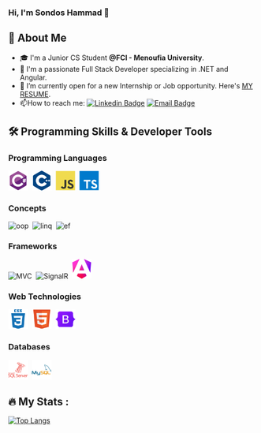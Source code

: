### Hi, I'm Sondos Hammad 👋

## 🚀 About Me
 
- 🎓 I'm a Junior CS Student **@FCI - Menoufia University**.
- :telescope: I'm a passionate Full Stack Developer specializing in .NET and Angular.
- 📂 I’m currently open for a new Internship or Job opportunity. Here's [MY RESUME](https://drive.google.com/drive/folders/1ncc5vN8ps_gEvcjhWgVf5fWP3x7plpvs?usp=sharing).
- :mailbox:How to reach me: [![Linkedin Badge](https://img.shields.io/badge/-Linkedin-blue?style=flat&logo=Linkedin&logoColor=white)](https://www.linkedin.com/in/sondos-hammad)  [![Email Badge](https://img.shields.io/badge/Email-red?style=flat&logo=gmail&logoColor=white)](mailto:sondoshammad2002@gmail.com)

## 🛠 Programming Skills & Developer Tools
### Programming Languages
<img src="https://github.com/devicons/devicon/blob/master/icons/csharp/csharp-original.svg" title="csharp" alt="csharp" width="40" height="40"/>&nbsp;
<img src="https://github.com/devicons/devicon/blob/master/icons/cplusplus/cplusplus-plain.svg" title="cplusplus" alt="cplusplus" width="40" height="40"/>&nbsp;
<img src="https://github.com/devicons/devicon/blob/master/icons/javascript/javascript-original.svg" title="JavaScript" alt="JavaScript" width="40" height="40"/>&nbsp;
<img src="https://github.com/devicons/devicon/blob/master/icons/typescript/typescript-original.svg" title="typeScript" alt="typeScript" width="40" height="40"/>&nbsp;

### Concepts
  <img src="https://th.bing.com/th/id/OIP.n1XwEEP5Ev6EbXJnB-4HGwHaHa?rs=1&pid=ImgDetMain" title="oop" alt="oop" width="40" height="40"/>&nbsp;
  <img src="https://th.bing.com/th/id/OIP.kFxlVSqn5USVEqDj6nXbUAAAAA?rs=1&pid=ImgDetMain" title="linq" alt="linq" width="40" height="40"/>&nbsp;
<img src="https://th.bing.com/th/id/R.59308815330e2d8da9133b2c18562f87?rik=CyBlCw%2fdaGn6PA&pid=ImgRaw&r=0" title="ef" alt="ef" width="40" height="40"/>&nbsp;


### Frameworks
<img src="https://www.csharp411.com/wp-content/uploads/2023/05/MVC-Logo-1.jpg" title="MVC" alt="MVC" width="40" height="40"/>&nbsp;
<img src="https://dignitas.digital/wp-content/uploads/2022/01/SignalR.jpg" title="SignalR" alt="SignalR" width="40" height="40"/>&nbsp;
<img src="https://github.com/devicons/devicon/blob/master/icons/angular/angular-original.svg"  title="angular" alt="angular" width="40" height="40"/>&nbsp;
 
### Web Technologies
  <img src="https://github.com/devicons/devicon/blob/master/icons/css3/css3-plain-wordmark.svg"  title="CSS3" alt="CSS" width="40" height="40"/>&nbsp;
  <img src="https://github.com/devicons/devicon/blob/master/icons/html5/html5-original.svg" title="HTML5" alt="HTML" width="40" height="40"/>&nbsp;
  <img src="https://github.com/devicons/devicon/blob/master/icons/bootstrap/bootstrap-original.svg" title="bootstrap" alt="bootstrap" width="40" height="40"/>&nbsp;
 
### Databases
<img src="https://github.com/devicons/devicon/blob/master/icons/microsoftsqlserver/microsoftsqlserver-plain-wordmark.svg" title="microsoftsqlserver"  alt="microsoftsqlserver" width="40" height="40"/>&nbsp;
<img src="https://github.com/devicons/devicon/blob/master/icons/mysql/mysql-original-wordmark.svg" title="MySQL"  alt="MySQL" width="40" height="40"/>&nbsp;

## :fire: My Stats :
[![Top Langs](https://github-readme-stats.vercel.app/api/top-langs/?username=Sondos-Sabry&layout=compact&theme=vision-friendly-dark&width=400&height=200)](https://github.com/anuraghazra/github-readme-stats)
